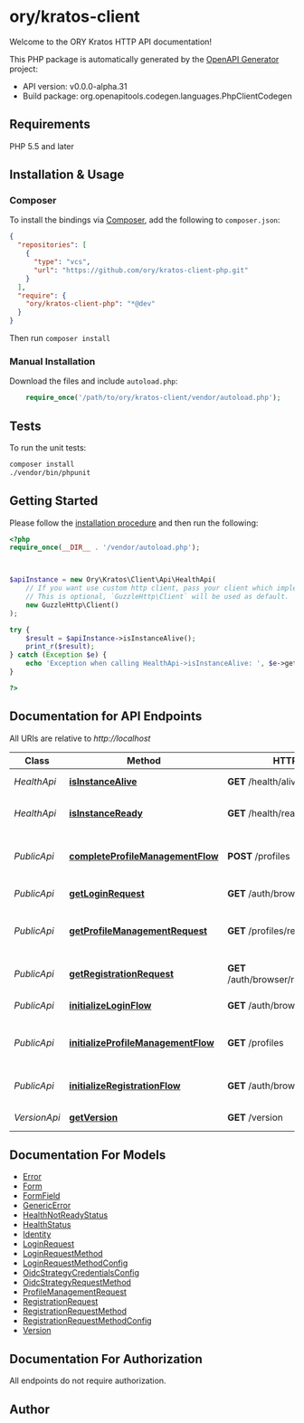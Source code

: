 # ory/kratos-client

Welcome to the ORY Kratos HTTP API documentation!

This PHP package is automatically generated by the [OpenAPI Generator](https://openapi-generator.tech) project:

- API version: v0.0.0-alpha.31
- Build package: org.openapitools.codegen.languages.PhpClientCodegen

## Requirements

PHP 5.5 and later

## Installation & Usage

### Composer

To install the bindings via [Composer](http://getcomposer.org/), add the following to `composer.json`:

```json
{
  "repositories": [
    {
      "type": "vcs",
      "url": "https://github.com/ory/kratos-client-php.git"
    }
  ],
  "require": {
    "ory/kratos-client-php": "*@dev"
  }
}
```

Then run `composer install`

### Manual Installation

Download the files and include `autoload.php`:

```php
    require_once('/path/to/ory/kratos-client/vendor/autoload.php');
```

## Tests

To run the unit tests:

```bash
composer install
./vendor/bin/phpunit
```

## Getting Started

Please follow the [installation procedure](#installation--usage) and then run the following:

```php
<?php
require_once(__DIR__ . '/vendor/autoload.php');



$apiInstance = new Ory\Kratos\Client\Api\HealthApi(
    // If you want use custom http client, pass your client which implements `GuzzleHttp\ClientInterface`.
    // This is optional, `GuzzleHttp\Client` will be used as default.
    new GuzzleHttp\Client()
);

try {
    $result = $apiInstance->isInstanceAlive();
    print_r($result);
} catch (Exception $e) {
    echo 'Exception when calling HealthApi->isInstanceAlive: ', $e->getMessage(), PHP_EOL;
}

?>
```

## Documentation for API Endpoints

All URIs are relative to *http://localhost*

Class | Method | HTTP request | Description
------------ | ------------- | ------------- | -------------
*HealthApi* | [**isInstanceAlive**](docs/Api/HealthApi.md#isinstancealive) | **GET** /health/alive | Check alive status
*HealthApi* | [**isInstanceReady**](docs/Api/HealthApi.md#isinstanceready) | **GET** /health/ready | Check readiness status
*PublicApi* | [**completeProfileManagementFlow**](docs/Api/PublicApi.md#completeprofilemanagementflow) | **POST** /profiles | Complete Profile Management Flow
*PublicApi* | [**getLoginRequest**](docs/Api/PublicApi.md#getloginrequest) | **GET** /auth/browser/requests/login | Get Login Request
*PublicApi* | [**getProfileManagementRequest**](docs/Api/PublicApi.md#getprofilemanagementrequest) | **GET** /profiles/requests | Get Profile Management Request (via cookie)
*PublicApi* | [**getRegistrationRequest**](docs/Api/PublicApi.md#getregistrationrequest) | **GET** /auth/browser/requests/registration | Get Registration Request
*PublicApi* | [**initializeLoginFlow**](docs/Api/PublicApi.md#initializeloginflow) | **GET** /auth/browser/login | Initialize a Login Flow
*PublicApi* | [**initializeProfileManagementFlow**](docs/Api/PublicApi.md#initializeprofilemanagementflow) | **GET** /profiles | Initialize Profile Management Flow
*PublicApi* | [**initializeRegistrationFlow**](docs/Api/PublicApi.md#initializeregistrationflow) | **GET** /auth/browser/registration | Initialize a Registration Flow
*VersionApi* | [**getVersion**](docs/Api/VersionApi.md#getversion) | **GET** /version | Get service version


## Documentation For Models

 - [Error](docs/Model/Error.md)
 - [Form](docs/Model/Form.md)
 - [FormField](docs/Model/FormField.md)
 - [GenericError](docs/Model/GenericError.md)
 - [HealthNotReadyStatus](docs/Model/HealthNotReadyStatus.md)
 - [HealthStatus](docs/Model/HealthStatus.md)
 - [Identity](docs/Model/Identity.md)
 - [LoginRequest](docs/Model/LoginRequest.md)
 - [LoginRequestMethod](docs/Model/LoginRequestMethod.md)
 - [LoginRequestMethodConfig](docs/Model/LoginRequestMethodConfig.md)
 - [OidcStrategyCredentialsConfig](docs/Model/OidcStrategyCredentialsConfig.md)
 - [OidcStrategyRequestMethod](docs/Model/OidcStrategyRequestMethod.md)
 - [ProfileManagementRequest](docs/Model/ProfileManagementRequest.md)
 - [RegistrationRequest](docs/Model/RegistrationRequest.md)
 - [RegistrationRequestMethod](docs/Model/RegistrationRequestMethod.md)
 - [RegistrationRequestMethodConfig](docs/Model/RegistrationRequestMethodConfig.md)
 - [Version](docs/Model/Version.md)


## Documentation For Authorization

All endpoints do not require authorization.

## Author



